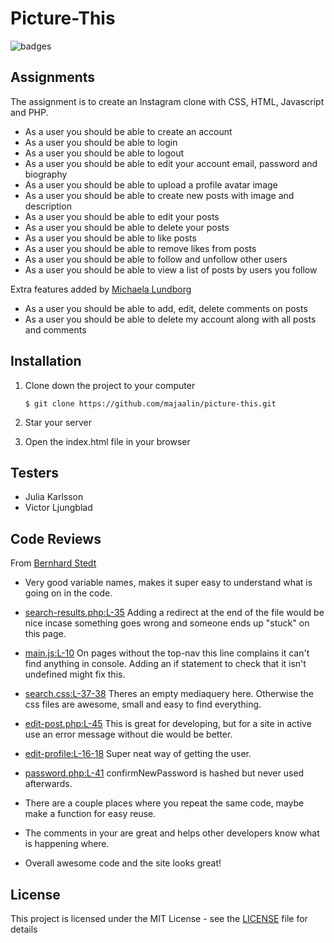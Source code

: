 # Picture-This

<img src="https://github.styleci.io/repos/7548986/shield" alt="badges">

## Assignments

The assignment is to create an Instagram clone with CSS, HTML, Javascript and PHP.

- As a user you should be able to create an account
- As a user you should be able to login
- As a user you should be able to logout
- As a user you should be able to edit your account email, password and biography
- As a user you should be able to upload a profile avatar image
- As a user you should be able to create new posts with image and description
- As a user you should be able to edit your posts
- As a user you should be able to delete your posts
- As a user you should be able to like posts
- As a user you should be able to remove likes from posts
- As a user you should be able to follow and unfollow other users
- As a user you should be able to view a list of posts by users you follow

Extra features added by [Michaela Lundborg](https://github.com/lundborgm)
- As a user you should be able to add, edit, delete comments on posts
- As a user you should be able to delete my account along with all posts and comments

## Installation
1. Clone down the project to your computer

    ```
    $ git clone https://github.com/majaalin/picture-this.git
     ```
2. Star your server

3. Open the index.html file in your browser

## Testers
- Julia Karlsson
- Victor Ljungblad

## Code Reviews
From [Bernhard Stedt](https://github.com/Vehx)
- Very good variable names, makes it super easy to understand what is going on in the code.

- [search-results.php:L-35](https://github.com/majaalin/picture-this/blob/25d21ac8971e60e69f0c9bc34175d03e249e8509/app/users/search-results.php#L35) Adding a redirect at the end of the file would be nice incase something goes wrong and someone ends up "stuck" on this page.

- [main.js:L-10](https://github.com/majaalin/picture-this/blob/25d21ac8971e60e69f0c9bc34175d03e249e8509/assets/scripts/main.js#L10) On pages without the top-nav this line complains it can't find anything in console. Adding an if statement to check that it isn't undefined might fix this.

- [search.css:L-37-38](https://github.com/majaalin/picture-this/blob/25d21ac8971e60e69f0c9bc34175d03e249e8509/assets/styles/search.css#L37-L38) Theres an empty mediaquery here. Otherwise the css files are awesome, small and easy to find everything.

- [edit-post.php:L-45](https://github.com/majaalin/picture-this/blob/25d21ac8971e60e69f0c9bc34175d03e249e8509/app/posts/edit-post.php#L45) This is great for developing, but for a site in active use an error message without die would be better.

- [edit-profile:L-16-18](https://github.com/majaalin/picture-this/blob/25d21ac8971e60e69f0c9bc34175d03e249e8509/app/users/edit-profile.php#L16-L18) Super neat way of getting the user.

- [password.php:L-41](https://github.com/majaalin/picture-this/blob/25d21ac8971e60e69f0c9bc34175d03e249e8509/app/users/password.php#L41) confirmNewPassword is hashed but never used afterwards.

- There are a couple places where you repeat the same code, maybe make a function for easy reuse.

- The comments in your are great and helps other developers know what is happening where.

- Overall awesome code and the site looks great!


## License
This project is licensed under the MIT License - see the [LICENSE](LICENSE) file for details
